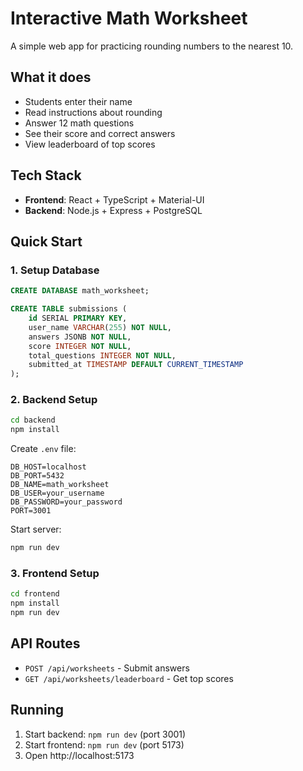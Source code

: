 # Interactive Math Worksheet

A simple web app for practicing rounding numbers to the nearest 10.

## What it does
- Students enter their name
- Read instructions about rounding
- Answer 12 math questions
- See their score and correct answers
- View leaderboard of top scores

## Tech Stack
- **Frontend**: React + TypeScript + Material-UI
- **Backend**: Node.js + Express + PostgreSQL

## Quick Start

### 1. Setup Database
```sql
CREATE DATABASE math_worksheet;

CREATE TABLE submissions (
    id SERIAL PRIMARY KEY,
    user_name VARCHAR(255) NOT NULL,
    answers JSONB NOT NULL,
    score INTEGER NOT NULL,
    total_questions INTEGER NOT NULL,
    submitted_at TIMESTAMP DEFAULT CURRENT_TIMESTAMP
);
```

### 2. Backend Setup
```bash
cd backend
npm install
```

Create `.env` file:
```
DB_HOST=localhost
DB_PORT=5432
DB_NAME=math_worksheet
DB_USER=your_username
DB_PASSWORD=your_password
PORT=3001
```

Start server:
```bash
npm run dev
```

### 3. Frontend Setup
```bash
cd frontend
npm install
npm run dev
```

## API Routes
- `POST /api/worksheets` - Submit answers
- `GET /api/worksheets/leaderboard` - Get top scores


## Running
1. Start backend: `npm run dev` (port 3001)
2. Start frontend: `npm run dev` (port 5173)
3. Open http://localhost:5173
